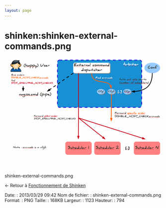 ```yaml
---
layout: page
---
```


shinken:shinken-external-commands.png
=====================================

[![shinken-external-commands.png](../../assets/media/shinken/shinken-external-commands.png@cache=&w=900&h=636 "shinken-external-commands.png")](../../assets/media/shinken/shinken-external-commands.png@cache= "Afficher le fichier original")

shinken-external-commands.png

← Retour à [Fonctionnement de
Shinken](../../shinken/shinken-work.html "shinken:shinken-work")

Date:
:   2013/03/29 09:42
Nom de fichier:
:   shinken-external-commands.png
Format:
:   PNG
Taille:
:   168KB
Largeur:
:   1123
Hauteur:
:   794

